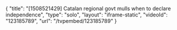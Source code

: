 {
    "title": "[1508521429] Catalan regional govt mulls when to declare independence",
    "type": "solo",
    "layout": "iframe-static",
    "videoId": "123185789",
    "url": "\/tvpembed\/123185789"
}